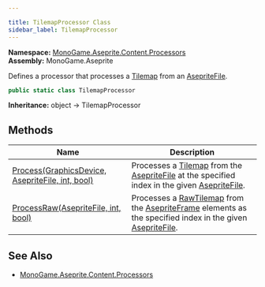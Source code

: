 ```yaml
---

title: TilemapProcessor Class
sidebar_label: TilemapProcessor
---
```

**Namespace:** [MonoGame.Aseprite.Content.Processors](../)  
**Assembly:** MonoGame.Aseprite

Defines a processor that processes a [Tilemap](../../../Tilemaps/Tilemap/) from an [AsepriteFile](../../../AsepriteFile/).

```csharp
public static class TilemapProcessor
```

**Inheritance:** object → TilemapProcessor

## Methods

| Name                                                                   | Description                                                                                                                                                                                                                           |
| ---------------------------------------------------------------------- | ------------------------------------------------------------------------------------------------------------------------------------------------------------------------------------------------------------------------------------- |
| [Process(GraphicsDevice, AsepriteFile, int, bool)](Methods/Process) | Processes a [Tilemap](../../../Tilemaps/Tilemap/) from the [AsepriteFile](../../../AsepriteFile/) at the specified index in the given [AsepriteFile](../../../AsepriteFile/).                                 |
| [ProcessRaw(AsepriteFile, int, bool)](Methods/ProcessRaw)           | Processes a [RawTilemap](../../../RawTypes/RawTilemap/) from the [AsepriteFrame](../../../AsepriteTypes/AsepriteFrame/) elements as the specified index  in the given [AsepriteFile](../../../AsepriteFile/). |

## See Also

- [MonoGame.Aseprite.Content.Processors](../)


